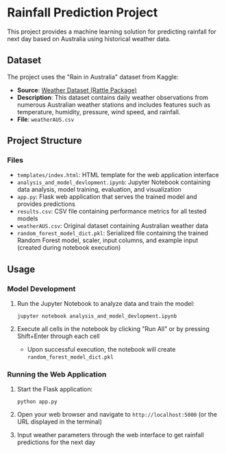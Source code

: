# Rainfall Prediction Project

This project provides a machine learning solution for predicting rainfall for next day based on Australia using historical weather data.

## Dataset
The project uses the "Rain in Australia" dataset from Kaggle:
- **Source**: [Weather Dataset (Rattle Package)](https://www.kaggle.com/datasets/jsphyg/weather-dataset-rattle-package/data)
- **Description**: This dataset contains daily weather observations from numerous Australian weather stations and includes features such as temperature, humidity, pressure, wind speed, and rainfall.
- **File**: `weatherAUS.csv`

## Project Structure

### Files
- `templates/index.html`: HTML template for the web application interface
- `analysis_and_model_devlopment.ipynb`: Jupyter Notebook containing data analysis, model training, evaluation, and visualization
- `app.py`: Flask web application that serves the trained model and provides predictions
- `results.csv`: CSV file containing performance metrics for all tested models
- `weatherAUS.csv`: Original dataset containing Australian weather data
- `random_forest_model_dict.pkl`: Serialized file containing the trained Random Forest model, scaler, input columns, and example input (created during notebook execution)

## Usage

### Model Development
1. Run the Jupyter Notebook to analyze data and train the model:
   ```
   jupyter notebook analysis_and_model_devlopment.ipynb
   ```
   
2. Execute all cells in the notebook by clicking "Run All" or by pressing Shift+Enter through each cell
   - Upon successful execution, the notebook will create `random_forest_model_dict.pkl`

### Running the Web Application
1. Start the Flask application:
   ```
   python app.py
   ```

2. Open your web browser and navigate to `http://localhost:5000` (or the URL displayed in the terminal)

3. Input weather parameters through the web interface to get rainfall predictions for the next day